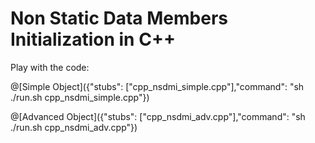 # Non Static Data Members Initialization in C++

Play with the code:

@[Simple Object]({"stubs": ["cpp_nsdmi_simple.cpp"],"command": "sh ./run.sh cpp_nsdmi_simple.cpp"})

@[Advanced Object]({"stubs": ["cpp_nsdmi_adv.cpp"],"command": "sh ./run.sh cpp_nsdmi_adv.cpp"})
	